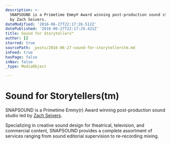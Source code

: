 ```yaml
---
description: >-
  SNAPSOUND is a Primetime Emmy® Award winning post-production sound studio led
  by Zach Seivers.
dateModified: '2016-06-27T22:17:26.512Z'
datePublished: '2016-06-27T22:17:29.421Z'
title: Sound for Storytellers™
author: []
starred: true
sourcePath: _posts/2016-06-27-sound-for-storytellerstm.md
inFeed: true
hasPage: false
inNav: false
_type: MediaObject

---
```

# Sound for Storytellers(tm)

SNAPSOUND is a Primetime Emmy(r) Award winning post-production sound studio led by [Zach Seivers][0].

Specializing in creative sound design for theatrical, television, and commercial content, SNAPSOUND provides a complete assortment of services ranging from sound editorial supervision to re-recording mixing.

[0]: http://www.imdb.com/name/nm1418692/?ref_=fn_al_nm_1